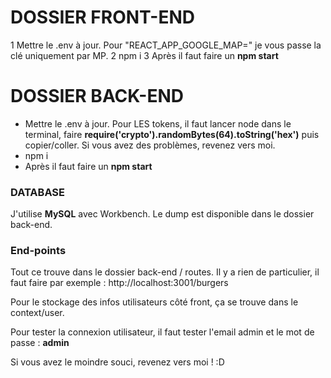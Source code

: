 # DOSSIER FRONT-END

1 Mettre le .env à jour. Pour "REACT_APP_GOOGLE_MAP=" je vous passe la clé uniquement par MP.
2 npm i
3 Après il faut faire un **npm start**

# DOSSIER BACK-END

- Mettre le .env à jour. Pour LES tokens, il faut lancer node dans le terminal, faire **require('crypto').randomBytes(64).toString('hex')** puis copier/coller. Si vous avez des problèmes, revenez vers moi.
- npm i
- Après il faut faire un **npm start**

### DATABASE

J'utilise **MySQL** avec Workbench. Le dump est disponible dans le dossier back-end.

### End-points 

Tout ce trouve dans le dossier back-end / routes. Il y a rien de particulier, il faut faire par exemple : http://localhost:3001/burgers

Pour le stockage des infos utilisateurs côté front, ça se trouve dans le context/user.

Pour tester la connexion utilisateur, il faut tester l'email admin et le mot de passe : **admin**

Si vous avez le moindre souci, revenez vers moi ! :D 

